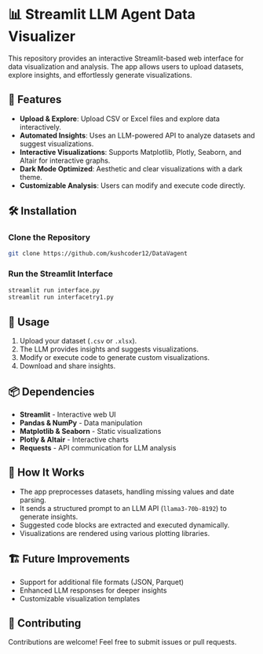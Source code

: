 # 📊 Streamlit LLM Agent Data Visualizer

This repository provides an interactive Streamlit-based web interface for data visualization and analysis. The app allows users to upload datasets, explore insights, and effortlessly generate visualizations.

## 🚀 Features

- **Upload & Explore**: Upload CSV or Excel files and explore data interactively.
- **Automated Insights**: Uses an LLM-powered API to analyze datasets and suggest visualizations.
- **Interactive Visualizations**: Supports Matplotlib, Plotly, Seaborn, and Altair for interactive graphs.
- **Dark Mode Optimized**: Aesthetic and clear visualizations with a dark theme.
- **Customizable Analysis**: Users can modify and execute code directly.

## 🛠️ Installation

### Clone the Repository

```bash
git clone https://github.com/kushcoder12/DataVagent
```


### Run the Streamlit Interface

```bash
streamlit run interface.py
streamlit run interfacetry1.py
```

## 🔧 Usage

1. Upload your dataset (`.csv` or `.xlsx`).
2. The LLM provides insights and suggests visualizations.
3. Modify or execute code to generate custom visualizations.
4. Download and share insights.

## 📦 Dependencies

- **Streamlit** - Interactive web UI
- **Pandas & NumPy** - Data manipulation
- **Matplotlib & Seaborn** - Static visualizations
- **Plotly & Altair** - Interactive charts
- **Requests** - API communication for LLM analysis

## 🧠 How It Works

- The app preprocesses datasets, handling missing values and date parsing.
- It sends a structured prompt to an LLM API (`llama3-70b-8192`) to generate insights.
- Suggested code blocks are extracted and executed dynamically.
- Visualizations are rendered using various plotting libraries.

## 🏗️ Future Improvements

- Support for additional file formats (JSON, Parquet)
- Enhanced LLM responses for deeper insights
- Customizable visualization templates

## 🤝 Contributing

Contributions are welcome! Feel free to submit issues or pull requests.

